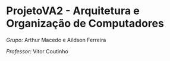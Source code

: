 # ProjetoVA2 - Arquitetura e Organização de Computadores
  *Grupo:* Arthur Macedo e Aildson Ferreira
  
  *Professor:* Vitor Coutinho
